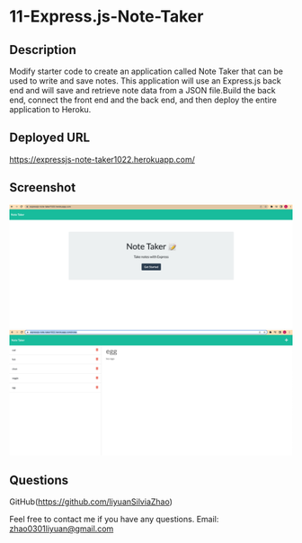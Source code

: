 # 11-Express.js-Note-Taker

## Description
Modify starter code to create an application called Note Taker that can be used to write and save notes. This application will use an Express.js back end and will save and retrieve note data from a JSON file.Build the back end, connect the front end and the back end, and then deploy the entire application to Heroku.
## Deployed URL
https://expressjs-note-taker1022.herokuapp.com/

## Screenshot
![note-tracker homepage](./Screen%20Shot%202022-10-31%20at%2011.58.39%20PM.png)
![note-tracker notes page](./Screen%20Shot%202022-10-31%20at%2011.58.23%20PM.png)
## Questions
GitHub(https://github.com/liyuanSilviaZhao)

Feel free to contact me if you have any questions.
Email: zhao0301liyuan@gmail.com
